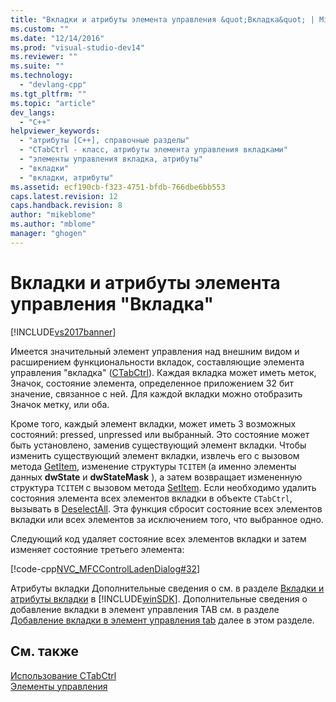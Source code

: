 ```yaml
---
title: "Вкладки и атрибуты элемента управления &quot;Вкладка&quot; | Microsoft Docs"
ms.custom: ""
ms.date: "12/14/2016"
ms.prod: "visual-studio-dev14"
ms.reviewer: ""
ms.suite: ""
ms.technology: 
  - "devlang-cpp"
ms.tgt_pltfrm: ""
ms.topic: "article"
dev_langs: 
  - "C++"
helpviewer_keywords: 
  - "атрибуты [C++], справочные разделы"
  - "CTabCtrl - класс, атрибуты элемента управления вкладками"
  - "элементы управления вкладка, атрибуты"
  - "вкладки"
  - "вкладки, атрибуты"
ms.assetid: ecf190cb-f323-4751-bfdb-766dbe6bb553
caps.latest.revision: 12
caps.handback.revision: 8
author: "mikeblome"
ms.author: "mblome"
manager: "ghogen"
---
```

# Вкладки и атрибуты элемента управления &quot;Вкладка&quot;
[!INCLUDE[vs2017banner](../assembler/inline/includes/vs2017banner.md)]

Имеется значительный элемент управления над внешним видом и расширением функциональности вкладок, составляющие элемента управления "вкладка" \([CTabCtrl](../Topic/CTabCtrl%20Class.md)\).  Каждая вкладка может иметь меток, Значок, состояние элемента, определенное приложением 32 бит значение, связанное с ней.  Для каждой вкладки можно отобразить Значок метку, или оба.  
  
 Кроме того, каждый элемент вкладки, может иметь 3 возможных состояний: pressed, unpressed или выбранный.  Это состояние может быть установлено, заменив существующий элемент вкладки.  Чтобы изменить существующий элемент вкладки, извлечь его с вызовом метода [GetItem](../Topic/CTabCtrl::GetItem.md), изменение структуры `TCITEM` \(а именно элементы данных **dwState** и **dwStateMask** \), а затем возвращает измененную структура `TCITEM` с вызовом метода [SetItem](../Topic/CTabCtrl::SetItem.md).  Если необходимо удалить состояния элемента всех элементов вкладки в объекте `CTabCtrl`, вызывать в [DeselectAll](../Topic/CTabCtrl::DeselectAll.md).  Эта функция сбросит состояние всех элементов вкладки или всех элементов за исключением того, что выбранное одно.  
  
 Следующий код удаляет состояние всех элементов вкладки и затем изменяет состояние третьего элемента:  
  
 [!code-cpp[NVC_MFCControlLadenDialog#32](../mfc/codesnippet/CPP/tabs-and-tab-control-attributes_1.cpp)]  
  
 Атрибуты вкладки Дополнительные сведения о см. в разделе [Вкладки и атрибуты вкладки](http://msdn.microsoft.com/library/windows/desktop/bb760550) в [!INCLUDE[winSDK](../atl/includes/winsdk_md.md)].  Дополнительные сведения о добавление вкладки в элемент управления TAB см. в разделе [Добавление вкладки в элемент управления tab](../mfc/adding-tabs-to-a-tab-control.md) далее в этом разделе.  
  
## См. также  
 [Использование CTabCtrl](../mfc/using-ctabctrl.md)   
 [Элементы управления](../mfc/controls-mfc.md)
